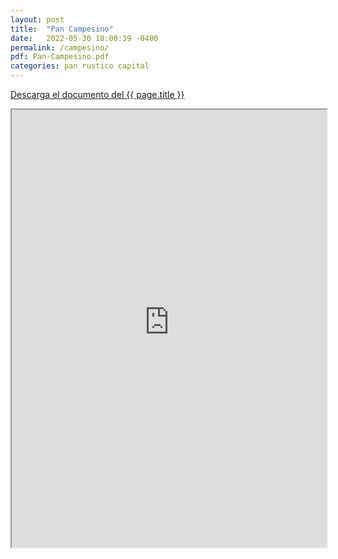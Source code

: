 ```yaml
---
layout: post
title:  "Pan Campesino"
date:   2022-05-30 18:00:39 -0400
permalink: /campesino/
pdf: Pan-Campesino.pdf
categories: pan rustico capital
---
```


<a href="https://mapadepanesvenezolanos.github.io/assets/pdf/{{ page.pdf }}">Descarga el documento del {{ page.title }}</a>

<iframe src="https://mapadepanesvenezolanos.github.io/assets/pdf/{{ page.pdf }}" width="100%" height="700px">